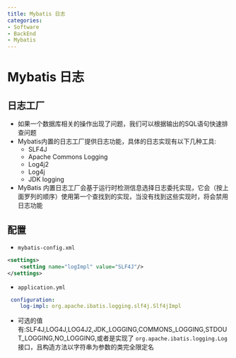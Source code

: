 ```yaml
---
title: Mybatis 日志
categories:
- Software
- BackEnd
- Mybatis
---
```

# Mybatis 日志

## 日志工厂

- 如果一个数据库相关的操作出现了问题，我们可以根据输出的SQL语句快速排查问题
- Mybatis内置的日志工厂提供日志功能，具体的日志实现有以下几种工具:
    - SLF4J
    - Apache Commons Logging
    - Log4j2
    - Log4j
    - JDK logging
- MyBatis 内置日志工厂会基于运行时检测信息选择日志委托实现，它会（按上面罗列的顺序）使用第一个查找到的实现，当没有找到这些实现时，将会禁用日志功能

## 配置

- `mybatis-config.xml`

```xml
<settings>
    <setting name="logImpl" value="SLF4J"/>
</settings>
```

- `application.yml`

```yaml
 configuration:
 	log-impl: org.apache.ibatis.logging.slf4j.Slf4jImpl
```

- 可选的值有:SLF4J,LOG4J,LOG4J2,JDK_LOGGING,COMMONS_LOGGING,STDOUT_LOGGING,NO_LOGGING,或者是实现了 `org.apache.ibatis.logging.Log` 接口，且构造方法以字符串为参数的类完全限定名
